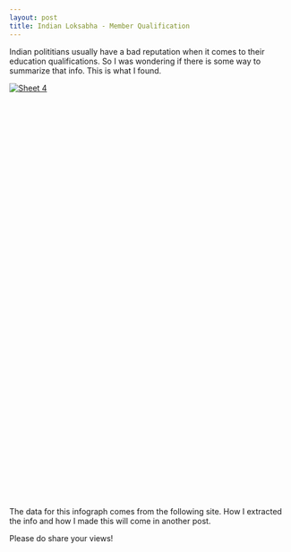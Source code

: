 ```yaml
---
layout: post
title: Indian Loksabha - Member Qualification
---
```

Indian polititians usually have a bad reputation when it comes to their education qualifications. So I was wondering if there is some way to summarize that info. This is what I found.

<script type='text/javascript' src='https://public.tableau.com/javascripts/api/viz_v1.js'></script><div class='tableauPlaceholder' style='width: 982px; height: 742px;'><noscript><a href='#'><img alt='Sheet 4 ' src='https:&#47;&#47;public.tableau.com&#47;static&#47;images&#47;Lo&#47;LoksabhaMemberQualification&#47;Sheet4&#47;1_rss.png' style='border: none' /></a></noscript><object class='tableauViz' width='982' height='742' style='display:none;'><param name='host_url' value='https%3A%2F%2Fpublic.tableau.com%2F' /> <param name='site_root' value='' /><param name='name' value='LoksabhaMemberQualification&#47;Sheet4' /><param name='tabs' value='no' /><param name='toolbar' value='yes' /><param name='static_image' value='https:&#47;&#47;public.tableau.com&#47;static&#47;images&#47;Lo&#47;LoksabhaMemberQualification&#47;Sheet4&#47;1.png' /> <param name='animate_transition' value='yes' /><param name='display_static_image' value='yes' /><param name='display_spinner' value='yes' /><param name='display_overlay' value='yes' /><param name='display_count' value='yes' /><param name='showVizHome' value='no' /><param name='showTabs' value='y' /><param name='bootstrapWhenNotified' value='true' /></object></div>

The data for this infograph comes from the following site. How I extracted the info and how I made this will come in another post.

Please do share your views!
